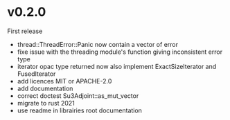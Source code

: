 
# v0.2.0

First release

- thread::ThreadError::Panic now contain a vector of error
- fixe issue with the threading module's function giving inconsistent error type
- iterator opac type returned now also implement ExactSizeIterator and FusedIterator
- add licences MIT or APACHE-2.0
- add documentation
- correct doctest Su3Adjoint::as_mut_vector
- migrate to rust 2021
- use readme in librairies root documentation